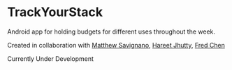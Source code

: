 TrackYourStack
==============

Android app for holding budgets for different uses throughout the week.

Created in collaboration with [Matthew Savignano](https://github.com/savi975), [Hareet Jhutty](https://github.com/hareetj), [Fred Chen](https://github.com/infinitii)

Currently Under Development
